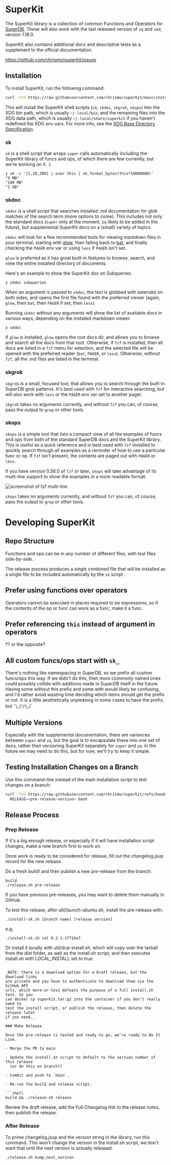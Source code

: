 # SuperKit

The SuperKit library is a collection of common Functions and Operators for
[SuperDB](https://superdb.org/). These will also work with the last released
version of `zq` and `zed`, version 1.18.0.
                            
SuperKit also contains additional docs and descriptive tests as a supplement to
the official documentation.

https://github.com/chrismo/superkit/issues

## Installation

To install SuperKit, run the following command:

```sh
curl -fsS https://raw.githubusercontent.com/chrismo/superkit/main/install.sh | bash
```

This will install the SuperKit shell scripts (`sk`, `skdoc`, `skgrok`, `skops`)
into the XDG bin path, which is usually `~/.local/bin`, and the remaining files
into the XDG data path, which is usually `~/.local/share/superkit` if you
haven't redefined the XDG env vars. For more info, see the [XDG Base Directory
Specification](https://specifications.freedesktop.org/basedir-spec/basedir-spec-latest.html).
               
### sk

`sk` is a shell script that wraps `super` calls automatically including the
SuperKit library of funcs and ops, of which there are few currently, but
we're working on it. :) 

```shell
❯ sk -c '[1,20,300] | over this | sk_format_bytes(this*10000000)'  
"9 MB"
"190 MB"
"2 GB"
```

### skdoc

`skdoc` is a shell script that searches installed .md documentation for glob
matches of the search term (more options to come). This includes not only the
standard docs (`super` only at the moment, `zq` likely to be added in the
future), but supplemental SuperKit docs on a (small) variety of topics.

`skdoc` will look for a few recommended tools for viewing markdown files in your
terminal, starting with
[glow](https://github.com/charmbracelet/glow?tab=readme-ov-file#glow), then
falling back to
[bat](https://github.com/sharkdp/bat?tab=readme-ov-file#installation), and
finally checking the `PAGER` env var or using `less` if `PAGER` isn't set.
                                                                          
`glow` is preferred as it has great built-in features to browse, search, and
view the entire installed directory of documents.

Here's an example to show the SuperKit doc on Subqueries:

```shell
❯ skdoc subqueries
```

When an argument is passed to `skdoc`, the text is globbed with asterisks on
both sides, and opens the first file found with the preferred viewer (again,
`glow`, then `bat`, then `PAGER` if set, then `less`).

Running `skdoc` without any arguments will show the list of available docs in
various ways, depending on the installed markdown viewer.

```shell
❯ skdoc
```

If `glow` is installed, `glow` opens the root docs dir, and allows you to browse
and search all the docs from that root. Otherwise, if `fzf` is installed, then
all docs are listed in a `fzf` menu for selection, and the selected file will be
opened with the preferred reader (`bat`, `PAGER`, or `less`). Otherwise, without
`fzf`, all the .md files are listed in the terminal.

### skgrok
                                                         
`skgrok` is a small, focused tool, that allows you to search through the built-in
SuperDB grok patterns. It's best used with `fzf` for interactive searching, but
will also work with `less` or the `PAGER` env var set to another pager.

`skgrok` takes no arguments currently, and without `fzf` you can, of course,
pass the output to `grep` or other tools.
                
### skops
                 
`skops` is a simple tool that lists a compact view of all the examples of funcs
and ops from both of the standard SuperDB docs and the SuperKit library. This is
useful as a quick reference and is best used with `fzf` installed to quickly
search through all examples as a reminder of how to use a particular func or op.
If `fzf` isn't present, the contents are paged out with `PAGER` or `less`.

If you have version 0.56.0 of `fzf` or later, `skops` will take advantage of its
multi-line support to show the examples in a more readable format.

![screenshot of fzf multi-line](img/skops-fzf-multi-line.png)

`skops` takes no arguments currently, and without `fzf` you can, of course, pass
the output to `grep` or other tools.

# Developing SuperKit
   
## Repo Structure

Functions and ops can be in any number of different files, with test files
side-by-side.

The release process produces a single combined file that will be installed as a
single file to be included automatically by the `sk` script.
              
## Prefer using functions over operators

Operators cannot be executed in places required to be expressions, so if the
contents of the op or func can work as a func, make it a func.
                    
## Prefer referencing `this` instead of argument in operators

?? or the opposite?

## All custom funcs/ops start with `sk_`

There's nothing like namespacing in SuperDB, so we prefix all custom funcs/ops
this way. If we didn't do this, then more commonly named ones could possibly
collide with additions made in SuperDB itself in the future. Having some without
this prefix and some with would likely be confusing, and I'd rather avoid
wasting time deciding which items should get the prefix or not. It is a little
aesthetically unpleasing in some cases to have the prefix, but ¯\\_(ツ)\_/¯

## Multiple Versions

Especially with the supplemental documentation, there are variances between
`super` and `zq`, but the goal is to encapsulate these into one set of docs,
rather than versioning SuperKit separately for `super` and `zq`. In the future
we may need to do this, but for now, we'll try to keep it simple.

## Testing Installation Changes on a Branch

Use this command-line instead of the main installation script to test changes on
a branch:

```sh
curl -fsS https://raw.githubusercontent.com/chrismo/superkit/refs/heads/<branch-name>/install.sh |
  RELEASE=<pre-release-version> bash
```

## Release Process

### Prep Release

If it's a big enough release, or especially if it will have installation script
changes, make a new branch first to work on.

Once work is ready to be considered for release, fill out the changelog.jsup
record for the new release.

Do a fresh build! and then publish a new _pre_-release from the branch:

```shell
build  
./release.sh pre-release
```
                                 
If you have previous pre-releases, you may want to delete them manually in
GitHub.

To test this release, after util/launch-ubuntu.sh, install the pre-release with:

```shell
./install-sk.sh [branch name] [release version]
```
e.g.
```shell
./install-sk.sh rel 0.2.1-1f718a7
```
                             
Or install it locally with util/dcp-install.sh, which will copy over the tarball
from the dist folder, as well as the install.sh script, and then executes
install.sh with LOCAL_INSTALL set to true.

```shell

_NOTE: there is a download option for a Draft release, but the download links
are private and you have to authenticate to download them via the GitHub API
urls, which more-or-less defeats the purpose of a full install.sh test. So you
can docker cp superkit.tar.gz into the container if you don't really need to
test the install script, or publish the release, then delete the release later
if you need._
          
### Make Release

Once the pre-release is tested and ready to go, we're ready to Do It Live.

- Merge the PR to main

- Update the install.sh script to default to the version number of this release
  (or do this on branch?)

- Commit and push to `main`.

- Re-run the build and release script.

```shell
build && ./release.sh release
```

Review the draft release, add the Full Changelog link to the release notes, then
publish the release.

### After Release

To prime changelog.jsup and the version string in the library, run this command.
This won't change the version in the install.sh script, we don't want that until
the next version is actually released.
                                      
```shell
./release.sh bump_next_version
```
